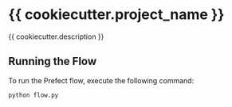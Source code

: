# {{ cookiecutter.project_name }}

{{ cookiecutter.description }}

## Running the Flow

To run the Prefect flow, execute the following command:

```bash
python flow.py
